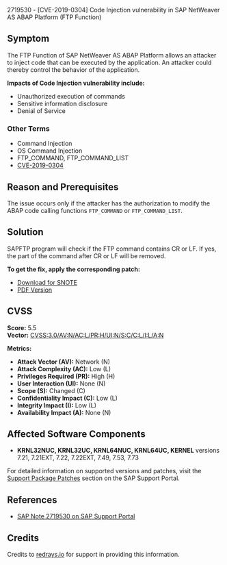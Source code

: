 2719530 - [CVE-2019-0304] Code Injection vulnerability in SAP NetWeaver AS ABAP Platform (FTP Function)

## Symptom
The FTP Function of SAP NetWeaver AS ABAP Platform allows an attacker to inject code that can be executed by the application. An attacker could thereby control the behavior of the application.

**Impacts of Code Injection vulnerability include:**
- Unauthorized execution of commands
- Sensitive information disclosure
- Denial of Service

### Other Terms
- Command Injection
- OS Command Injection
- FTP_COMMAND, FTP_COMMAND_LIST
- [CVE-2019-0304](https://cve.mitre.org/cgi-bin/cvename.cgi?name=CVE-2019-0304)

## Reason and Prerequisites
The issue occurs only if the attacker has the authorization to modify the ABAP code calling functions `FTP_COMMAND` or `FTP_COMMAND_LIST`.

## Solution
SAPFTP program will check if the FTP command contains CR or LF. If yes, the part of the command after CR or LF will be removed.

**To get the fix, apply the corresponding patch:**

- [Download for SNOTE](https://notesdownloads.sap.com/note/0040000001047902019)
- [PDF Version](https://userapps.support.sap.com/sap/support/sfm/notes/print/0002719530?language=en-US&token=03C14CEFD7A4FFF3B99E365D71EBF0A8)

## CVSS
**Score:** 5.5  
**Vector:** [CVSS:3.0/AV:N/AC:L/PR:H/UI:N/S:C/C:L/I:L/A:N](https://www.first.org/cvss/calculator/3.0#CVSS:3.0/AV:N/AC:L/PR:H/UI:N/S:C/C:L/I:L/A:N)

**Metrics:**
- **Attack Vector (AV):** Network (N)
- **Attack Complexity (AC):** Low (L)
- **Privileges Required (PR):** High (H)
- **User Interaction (UI):** None (N)
- **Scope (S):** Changed (C)
- **Confidentiality Impact (C):** Low (L)
- **Integrity Impact (I):** Low (L)
- **Availability Impact (A):** None (N)

## Affected Software Components
- **KRNL32NUC, KRNL32UC, KRNL64NUC, KRNL64UC, KERNEL** versions 7.21, 7.21EXT, 7.22, 7.22EXT, 7.49, 7.53, 7.73

For detailed information on supported versions and patches, visit the [Support Package Patches](https://me.sap.com/softwarecenter/template/products/_APP=00200682500000001943&_EVENT=DISPHIER&HEADER=Y&FUNCTIONBAR=N&EVENT=TREE&NE=NAVIGATE&ENR=73554900100200007950&V=MAINT) section on the SAP Support Portal.

## References
- [SAP Note 2719530 on SAP Support Portal](https://me.sap.com/servicessupport/knowledge/2719530)

## Credits
Credits to [redrays.io](https://redrays.io) for support in providing this information.